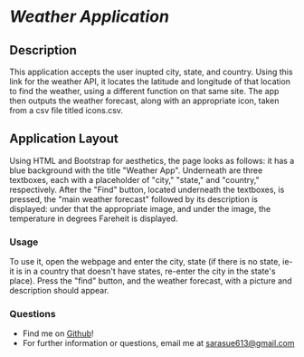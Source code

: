 # __*Weather Application*__

## __Description__
This application accepts the user inupted city, state, and country. Using this link for the weather API, it locates the latitude and longitude of that location to find the weather, using a different function on that same site.
The app then outputs the weather forecast, along with an appropriate icon, taken from a csv file titled icons.csv. 

## __Application Layout__
Using HTML and Bootstrap for aesthetics, the page looks as follows: it has a blue background with the title "Weather App". Underneath are three textboxes, each with a placeholder of "city," "state," and "country," respectively.
After the "Find" button, located underneath the textboxes, is pressed, the "main weather forecast" followed by its description is displayed: under that the appropriate image, and under the image, the temperature in degrees Fareheit is displayed. 

### __Usage__
To use it, open the webpage and enter the city, state (if there is no state, ie- it is in a country that doesn't have states, re-enter the city in the state's place). Press the "find" button, and the weather forecast, with a picture and description should appear.  

### __Questions__
- Find me on [Github](https//github.com/SaraDeutsch)!
- For further information or questions, email me at sarasue613@gmail.com
